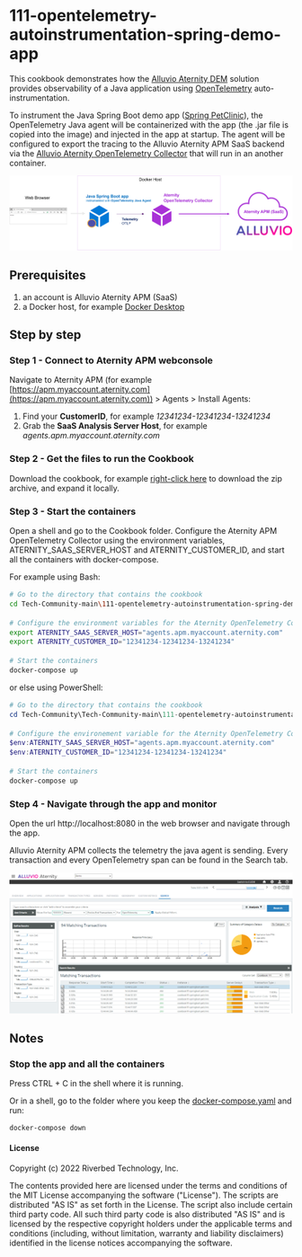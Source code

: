 # 111-opentelemetry-autoinstrumentation-spring-demo-app

This cookbook demonstrates how the [Alluvio Aternity DEM](https://www.riverbed.com/products/digital-experience-management) solution provides observability of a Java application using [OpenTelemetry](https://opentelemetry.io/) auto-instrumentation.

To instrument the Java Spring Boot demo app ([Spring PetClinic](https://github.com/spring-projects/spring-petclinic)), the OpenTelemetry Java agent will be containerized with the app (the .jar file is copied into the image) and injected in the app at startup. The agent will be configured to export the tracing to the Alluvio Aternity APM SaaS backend via the [Alluvio Aternity OpenTelemetry Collector](https://hub.docker.com/r/aternity/apm-collector) that will run in an another container.

![diagram](images/111-diagram.png)

## Prerequisites

1. an account is Alluvio Aternity APM (SaaS)
2. a Docker host, for example [Docker Desktop](https://www.docker.com/products/docker-desktop)

## Step by step

### Step 1 - Connect to Aternity APM webconsole

Navigate to Aternity APM (for example [https://apm.myaccount.aternity.com](https://apm.myaccount.aternity.com)) > Agents > Install Agents:

1. Find your **CustomerID**, for example *12341234-12341234-13241234*
2. Grab the **SaaS Analysis Server Host**, for example *agents.apm.myaccount.aternity.com*

### Step 2 - Get the files to run the Cookbook

Download the cookbook, for example [right-click here](https://github.com/Aternity/Tech-Community/archive/refs/heads/main.zip) to download the zip archive, and expand it locally.

### Step 3 - Start the containers

Open a shell and go to the Cookbook folder. Configure the Aternity APM OpenTelemetry Collector using the environment variables, ATERNITY_SAAS_SERVER_HOST and ATERNITY_CUSTOMER_ID, and start all the containers with docker-compose.

For example using Bash:

```bash
# Go to the directory that contains the cookbook
cd Tech-Community-main\111-opentelemetry-autoinstrumentation-spring-demo-app

# Configure the environment variables for the Aternity OpenTelemetry Collector
export ATERNITY_SAAS_SERVER_HOST="agents.apm.myaccount.aternity.com"
export ATERNITY_CUSTOMER_ID="12341234-12341234-13241234"

# Start the containers
docker-compose up
```
or else using PowerShell:

```PowerShell
# Go to the directory that contains the cookbook
cd Tech-Community\Tech-Community-main\111-opentelemetry-autoinstrumentation-spring-demo-app

# Configure the environement variable for the Aternity OpenTelemetry Collector
$env:ATERNITY_SAAS_SERVER_HOST="agents.apm.myaccount.aternity.com"
$env:ATERNITY_CUSTOMER_ID="12341234-12341234-13241234"

# Start the containers
docker-compose up
```

### Step 4 - Navigate through the app and monitor

Open the url http://localhost:8080 in the web browser and navigate through the app.

Alluvio Aternity APM collects the telemetry the java agent is sending. Every transaction and every OpenTelemetry span can be found in the Search tab.

![Alluvio Aternity APM OpenTelemetry traces](images/alluvio-aternity-opentelemetry-service111-java-transactions.png)

## Notes 

### Stop the app and all the containers

Press CTRL + C in the shell where it is running.

Or in a shell, go to the folder where you keep the [docker-compose.yaml](docker-compose.yaml) and run:

```shell
docker-compose down
```

#### License

Copyright (c) 2022 Riverbed Technology, Inc. 

The contents provided here are licensed under the terms and conditions of the MIT License accompanying the software ("License"). The scripts are distributed "AS IS" as set forth in the License. The script also include certain third party code. All such third party code is also distributed "AS IS" and is licensed by the respective copyright holders under the applicable terms and conditions (including, without limitation, warranty and liability disclaimers) identified in the license notices accompanying the software.
